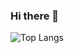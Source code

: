 ### Hi there 👋

![Top Langs](https://github-readme-stats.vercel.app/api/top-langs/?username=kinda-stormy&hide_progress=false)
